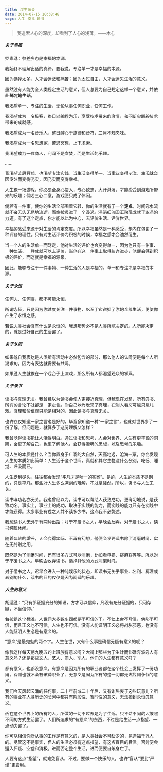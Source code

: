 ```yaml
---
title: 浮生杂谈
date: 2014-07-15 10:38:48
tags: 人生 幸福 读书
---
```


> 我追索人心的深度，却看到了人心的浅薄。——木心

##### 关于幸福

罗素说：参差多态是幸福的本源。

我始终不理解此话的真谛。要我说，专注单一才是幸福的本源。

因为选择太多，人才会迷茫和痛苦；因为太过自由，人才会迷失生活的意义。

虽然没有人能为全人类规定生活的意义，但人总要为自己规定这样一个意义，并依此**驽定地生活**。

我渴望单一、专注的生活，无论从事任何职业，任何工作。

我渴望成为一名极客，终日以编程为乐，享受技术带来的激情，和不断实践新技术带来的成就感。

我渴望成为一名音乐人，整日醉心于旋律和音符，三月不知肉味。

我渴望成为一名思想家，苦思冥想，上下求索。

我渴望成为一位商人，利润不是贪婪，而是生活的乐趣。

……

我渴望苦思冥想，也渴望专注实践。当生活变得单一，当事业变得专注，生活就会因专注而变得充实，因充实而变得幸福。

人生像一场游戏，你必须全身心投入，专心致志，大汗淋漓，才能感受到游戏所带来的乐趣；倘若三心二意，游戏便只成了休闲。

倘若有一件事，使你的生活全部围着它转，你的生活就有了一个**定点**。时间的水流就不会无头无尾地流逝，而像被吸进了一个漩涡。涓涓细流因汇聚而成就了漩涡的力道。有了这个定点，你才能以此为中心，去评价生活、评价世界。

幸福的感受来源于对生活的肯定态度。所以幸福虽然是一种感受，却内在包含了一种评价的理性。只有对生活评价为积极的时候，幸福之感才会油然而生。

当一个人的生活单一而驽定，他对生活的评价也会变得单一，因为他只有一件事、一种生活、一种成就可以去评价。当他在这一件事上取得些许进步，他便会得到积极的评价，而这就是幸福的源泉。

因此，能够专注于一件事物、一种生活的人是幸福的。单一和专注才是幸福的本源。

##### 关于永恒

任何人、任何事，都不可能永恒。

所谓永恒，只是因为你过度关注一件事物，以至于它占据了你的全部生活，便使你产生了永恒之感。

若说人类社会真有什么是永恒的，我想那势必不是人类所能决定的。人所能决定的，就是过好自己的生活罢了。

##### 关于认同

如果说自我表达是人类所有活动中必然包含的部分，那么他人的认同便是每个人所渴求的，因为有表达就需要有共鸣。

如果说人生就像在一个戏台子上演戏，那么所有人都渴望观众的掌声。

##### 关于读书

读书与真理无关。我曾经以为读书会使人更接近真理，但我现在发现，所有的书、所有的言论不过都是一家之言。你自己以为发现了真理，在别人看来可能只是儿戏。真理和价值观只能是相对的。因此读书与真理无关。

也许仅仅知道一家之言也是好的，毕竟多知道一种“一家之言”，也就对世界多了一份了解。但问题是，就算多了这份理解又怎样？

我曾觉得读书能让人活得明白。通过读书和思考，人会对世界、人生有更丰富的洞察，会更了解自己，也更了解他人，会获得澄明的思想，以及思考的乐趣。

可人生的本质是什么？当你置身于广袤的大自然，天高地远，沧海一粟，你会发现人生的本质如此简单：人生活于这个世间，真就和其它生物没什么分别，吃饭、睡觉、呼吸而已。

人生走到尽头，往往都会发现“平凡才是唯一的答案”。是的，人生的本质不是别的，只是平凡。那些对人生多么深刻的理解，不过是徒然。所以，读书与人生无关。

读书与功名亦无关。我也曾经以为，读书可以帮助人获致成功，更确切地说，是获致功名。事实上，事业上的成功，取决于实践的能力，而实践的能力只有在实践中才能获得。太多事业有成之人并不读多少书，这点我不必赘述。

我想读书人无外乎有两种出路：对于不爱书之人，早晚会放弃。对于爱书之人，读书纯属休闲。

随着年龄的增长，人会变得实际，不再有幻想，他便会发现读书除了消磨时间，实在无特别之用。

既然是为了消磨时间，还有很多方式可以消磨，比如看电视、搓麻将等等。所以对于不爱书之人，早晚会放弃读书，选择其他的方式消磨时间。

对于爱书之人，迟早会进入一种纯娱乐的状态，即读书无关乎事业、名利、真理或者别的什么，读书的目的仅仅是因为阅读的乐趣。

##### 人生的意义

胡适说：“只有那证据充分的知识，方才可以信仰，凡没有充分证据的，只可存疑，不当信仰。”

若按照这个标准，人世间大多数东西都是不可信的了。不仅上帝不可信，佛陀不可信，而且正义也不可信，人生也不可信。没有人能证明正义必将战胜邪恶，也没有人能证明人生必是有意义的。

“意义”是最鬼魅的两个字。人生在世，又有什么事是确信无疑有意义的呢？

像我这样每天朝九晚五的上班族有意义吗？大街上那些为了生计而忙碌奔波的人有意义吗？还是那些文人、艺人、商人、军人，他们的人生都有意义吗？

都有意义，也都没意义。有意义是因为所有的职业者都在这个社会上发挥了一份功用，否则也就不会有该种职业了。无意义是因为所有的这一切都无法找到永恒的意义。

我们今天风起云涌的任何事，二十年前或二十年后，又有谁热衷于这些玩意儿？所有的事业在人类历史的长河中都只有阶段性、暂时性的意义，无法找到永恒的意义。

活在这个世界上的所有的人，所做的一切不过都是为了生活。只不过不同的人按照不同的方式生活罢了。人们所追求的“有意义”的东西，不过是给生活一点指望、一点动力罢了。

你可以相信你所从事的工作是有意义的，是人类社会不可缺少的，是造福千万人的。尽管这不是事实，但人的生活必须有这点指望，有这点盲目的相信。否则便会遁入怀疑、空虚和消极，进而否定整个生活，进而便要自杀身亡了。

人要有这点“指望”，就难免盲从。不过，要做一个快乐的人，也许“盲从”要比“严谨”更管用。
